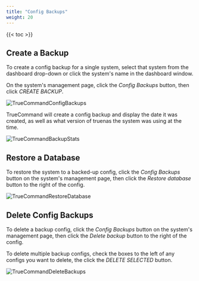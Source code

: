 ```yaml
---
title: "Config Backups"
weight: 20
---
```


{{< toc >}}

## Create a Backup

To create a config backup for a single system, select that system from the dashboard drop-down or click the system's name in the dashboard window.

On the system's management page, click the *Config Backups* button, then click *CREATE BACKUP*.

![TrueCommandConfigBackups](/images/TrueCommand/TrueCommandConfigBackups.png "Config Backups")

TrueCommand will create a config backup and display the date it was created, as well as what version of truenas the system was using at the time.

![TrueCommandBackupStats](/images/TrueCommand/TrueCommandBackupStats.png "Config Backup Info")

## Restore a Database

To restore the system to a backed-up config, click the *Config Backups* button on the system's management page, then click the *Restore database* button to the right of the config.

![TrueCommandRestoreDatabase](/images/TrueCommand/TrueCommandRestoreDatabase.png "Restore Database")

## Delete Config Backups

To delete a backup config, click the *Config Backups* button on the system's management page, then click the *Delete backup* button to the right of the config.

To delete multiple backup configs, check the boxes to the left of any configs you want to delete, the click the *DELETE SELECTED* button.

![TrueCommandDeleteBackups](/images/TrueCommand/TrueCommandDeleteBackups.png "DeleteBackups")
